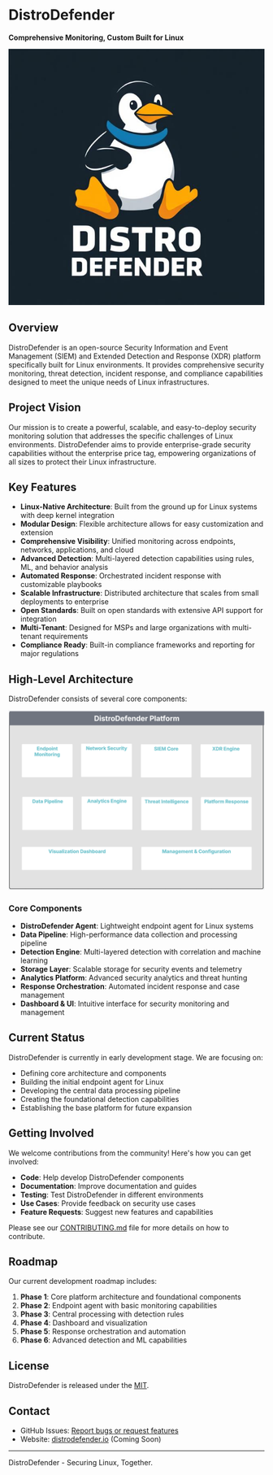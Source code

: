 
# DistroDefender

**Comprehensive Monitoring, Custom Built for Linux**

![image](https://github.com/squee72564/DistroDefender/blob/main/assets/distro_defender.jpg)

## Overview

DistroDefender is an open-source Security Information and Event Management (SIEM) and Extended Detection and Response (XDR) platform specifically built for Linux environments. It provides comprehensive security monitoring, threat detection, incident response, and compliance capabilities designed to meet the unique needs of Linux infrastructures.

## Project Vision

Our mission is to create a powerful, scalable, and easy-to-deploy security monitoring solution that addresses the specific challenges of Linux environments. DistroDefender aims to provide enterprise-grade security capabilities without the enterprise price tag, empowering organizations of all sizes to protect their Linux infrastructure.

## Key Features

-   **Linux-Native Architecture**: Built from the ground up for Linux systems with deep kernel integration
-   **Modular Design**: Flexible architecture allows for easy customization and extension
-   **Comprehensive Visibility**: Unified monitoring across endpoints, networks, applications, and cloud
-   **Advanced Detection**: Multi-layered detection capabilities using rules, ML, and behavior analysis
-   **Automated Response**: Orchestrated incident response with customizable playbooks
-   **Scalable Infrastructure**: Distributed architecture that scales from small deployments to enterprise
-   **Open Standards**: Built on open standards with extensive API support for integration
-   **Multi-Tenant**: Designed for MSPs and large organizations with multi-tenant requirements
-   **Compliance Ready**: Built-in compliance frameworks and reporting for major regulations

## High-Level Architecture

DistroDefender consists of several core components:

![image](https://github.com/squee72564/DistroDefender/blob/main/assets/architecture_overview.png)

### Core Components

-   **DistroDefender Agent**: Lightweight endpoint agent for Linux systems
-   **Data Pipeline**: High-performance data collection and processing pipeline
-   **Detection Engine**: Multi-layered detection with correlation and machine learning
-   **Storage Layer**: Scalable storage for security events and telemetry
-   **Analytics Platform**: Advanced security analytics and threat hunting
-   **Response Orchestration**: Automated incident response and case management
-   **Dashboard & UI**: Intuitive interface for security monitoring and management

## Current Status

DistroDefender is currently in early development stage. We are focusing on:

-   Defining core architecture and components
-   Building the initial endpoint agent for Linux
-   Developing the central data processing pipeline
-   Creating the foundational detection capabilities
-   Establishing the base platform for future expansion

## Getting Involved

We welcome contributions from the community! Here's how you can get involved:

-   **Code**: Help develop DistroDefender components
-   **Documentation**: Improve documentation and guides
-   **Testing**: Test DistroDefender in different environments
-   **Use Cases**: Provide feedback on security use cases
-   **Feature Requests**: Suggest new features and capabilities

Please see our [CONTRIBUTING.md](CONTRIBUTING.MD) file for more details on how to contribute.

## Roadmap

Our current development roadmap includes:

1.  **Phase 1**: Core platform architecture and foundational components
2.  **Phase 2**: Endpoint agent with basic monitoring capabilities
3.  **Phase 3**: Central processing with detection rules
4.  **Phase 4**: Dashboard and visualization
5.  **Phase 5**: Response orchestration and automation
6.  **Phase 6**: Advanced detection and ML capabilities

## License

DistroDefender is released under the [MIT](LICENSE).

## Contact

-   GitHub Issues: [Report bugs or request features](https://github.com/squee72564/DistroDefender/issues)
-   Website: [distrodefender.io](https://distrodefender.io) (Coming Soon)

----------

DistroDefender - Securing Linux, Together.

